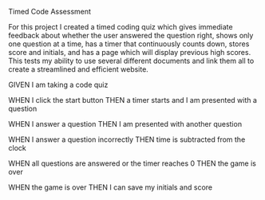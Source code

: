 Timed Code Assessment

For this project I created a timed coding quiz which gives immediate feedback about whether the user answered the question right, shows only one question at a time, has a timer that continuously counts down, stores score and initials, and has a page which will display previous high scores. This tests my ability to use several different documents and link them all to create a streamlined and efficient website. 

GIVEN I am taking a code quiz

WHEN I click the start button
THEN a timer starts and I am presented with a question

WHEN I answer a question
THEN I am presented with another question

WHEN I answer a question incorrectly
THEN time is subtracted from the clock

WHEN all questions are answered or the timer reaches 0
THEN the game is over

WHEN the game is over
THEN I can save my initials and score